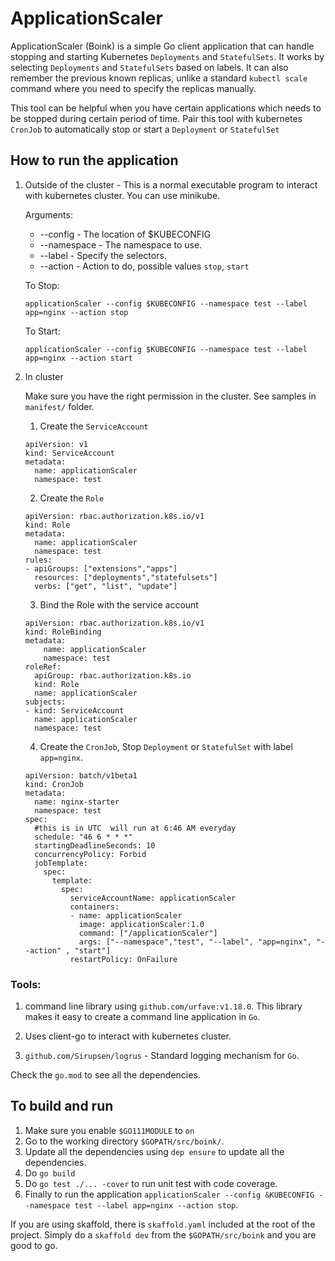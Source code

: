 # ApplicationScaler
ApplicationScaler (Boink) is a simple Go client application that can handle stopping and starting Kubernetes `Deployments` and `StatefulSets`.
It works by selecting `Deployments` and `StatefulSets` based on labels.  It can also remember the previous known replicas, unlike a standard `kubectl scale` command where you need to specify the replicas manually.

This tool can be helpful when you have certain applications which needs to be stopped during certain period of time.
Pair this tool with kubernetes `CronJob` to automatically stop or start a `Deployment` or `StatefulSet`


## How to run the application

1. Outside of the cluster - This is a normal executable program to interact with kubernetes cluster.  You can use minikube.

    Arguments:
    - --config - The location of $KUBECONFIG
    - --namespace - The namespace to use.
    - --label - Specify the selectors.
    - --action - Action to do, possible values `stop`, `start`

    To Stop:

       applicationScaler --config $KUBECONFIG --namespace test --label app=nginx --action stop

    To Start:
        
       applicationScaler --config $KUBECONFIG --namespace test --label app=nginx --action start

2.  In cluster

    Make sure you have the right permission in the cluster.  See samples in `manifest/` folder.
    
    1. Create the `ServiceAccount`

    ```
    apiVersion: v1
    kind: ServiceAccount
    metadata:
      name: applicationScaler
      namespace: test
    ```

    2. Create the `Role`

    ```
    apiVersion: rbac.authorization.k8s.io/v1
    kind: Role
    metadata:
      name: applicationScaler
      namespace: test
    rules:
    - apiGroups: ["extensions","apps"]
      resources: ["deployments","statefulsets"]
      verbs: ["get", "list", "update"]

    ```

    3.  Bind the Role with the service account

    ```
    apiVersion: rbac.authorization.k8s.io/v1
    kind: RoleBinding
    metadata:
        name: applicationScaler 
        namespace: test       
    roleRef:
      apiGroup: rbac.authorization.k8s.io
      kind: Role
      name: applicationScaler
    subjects:
    - kind: ServiceAccount
      name: applicationScaler
      namespace: test
    ```

    4.  Create the `CronJob`, Stop `Deployment` or `StatefulSet` with label `app=nginx`.

    ```
    apiVersion: batch/v1beta1
    kind: CronJob
    metadata:
      name: nginx-starter
      namespace: test
    spec:
      #this is in UTC  will run at 6:46 AM everyday
      schedule: "46 6 * * *"
      startingDeadlineSeconds: 10
      concurrencyPolicy: Forbid
      jobTemplate:
        spec:      
          template:
            spec:
              serviceAccountName: applicationScaler
              containers:
              - name: applicationScaler
                image: applicationScaler:1.0
                command: ["/applicationScaler"]
                args: ["--namespace","test", "--label", "app=nginx", "--action" , "start"]
              restartPolicy: OnFailure
    ```



### Tools:
1. command line library using `github.com/urfave:v1.18.0`.  This library makes it easy to create a command line application in `Go`.

2.  Uses client-go to interact with kubernetes cluster.

3.  `github.com/Sirupsen/logrus` - Standard logging mechanism for `Go`.

Check the `go.mod` to see all the dependencies.

## To build and run 
1. Make sure you enable `$GO111MODULE` to `on`
2. Go to the working directory `$GOPATH/src/boink/`.
3. Update all the dependencies using `dep ensure` to update all the dependencies.
4. Do `go build`
5. Do `go test ./... -cover` to run unit test with code coverage.
6. Finally to run the application `applicationScaler --config &KUBECONFIG --namespace test --label app=nginx --action stop`.  


If you are using skaffold, there is `skaffold.yaml` included at the root of the project.  Simply do a `skaffold dev` from the `$GOPATH/src/boink` and you are good to go.

